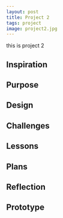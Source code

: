 ```yaml
---
layout: post
title: Project 2
tags: project
image: project2.jpg
---
```


this is project 2

## Inspiration

## Purpose

## Design

## Challenges

## Lessons

## Plans

## Reflection

## Prototype
